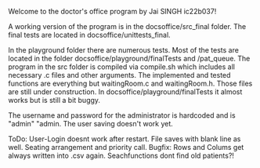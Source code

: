Welcome to the doctor's office program by Jai SINGH ic22b037!

A working version of the program is in the docsoffice/src_final folder. The final tests are located in docsoffice/unittests_final. 

In the playground folder there are numerous tests. Most of the tests are located in the folder docsoffice/playground/finalTests and /pat_queue. The program in the src folder is compiled via compile.sh which includes all necessary .c files and other arguments. The implemented and tested functions are everything but waitingRoom.c and waitingRoom.h. Those files are still under construction. In docsoffice/playground/finalTests it almost works but is still a bit buggy.

The username and password for the administrator is hardcoded and is "admin" "admin. The user saving doesn't work yet.

ToDo: User-Login doesnt work after restart. File saves with blank line as well. Seating arrangement and priority call. Bugfix: Rows and Colums get always written into .csv again. Seachfunctions dont find old patients?! 
